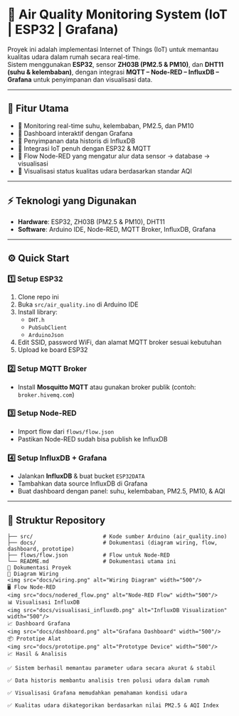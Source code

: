 # 🌱 Air Quality Monitoring System (IoT | ESP32 | Grafana)

Proyek ini adalah implementasi Internet of Things (IoT) untuk memantau kualitas udara dalam rumah secara real-time.  
Sistem menggunakan **ESP32**, sensor **ZH03B (PM2.5 & PM10)**, dan **DHT11 (suhu & kelembaban)**, dengan integrasi **MQTT – Node-RED – InfluxDB – Grafana** untuk penyimpanan dan visualisasi data.

---

## 🚀 Fitur Utama
- 🔹 Monitoring real-time suhu, kelembaban, PM2.5, dan PM10  
- 🔹 Dashboard interaktif dengan Grafana  
- 🔹 Penyimpanan data historis di InfluxDB  
- 🔹 Integrasi IoT penuh dengan ESP32 & MQTT  
- 🔹 Flow Node-RED yang mengatur alur data sensor → database → visualisasi  
- 🔹 Visualisasi status kualitas udara berdasarkan standar AQI  

---

## ⚡ Teknologi yang Digunakan
- **Hardware**: ESP32, ZH03B (PM2.5 & PM10), DHT11  
- **Software**: Arduino IDE, Node-RED, MQTT Broker, InfluxDB, Grafana  

---

## ⚙️ Quick Start

### 1️⃣ Setup ESP32
1. Clone repo ini  
2. Buka `src/air_quality.ino` di Arduino IDE  
3. Install library:  
   - `DHT.h`  
   - `PubSubClient`  
   - `ArduinoJson`  
4. Edit SSID, password WiFi, dan alamat MQTT broker sesuai kebutuhan  
5. Upload ke board ESP32  

### 2️⃣ Setup MQTT Broker
- Install **Mosquitto MQTT** atau gunakan broker publik (contoh: `broker.hivemq.com`)  

### 3️⃣ Setup Node-RED
- Import flow dari `flows/flow.json`  
- Pastikan Node-RED sudah bisa publish ke InfluxDB  

### 4️⃣ Setup InfluxDB + Grafana
- Jalankan **InfluxDB** & buat bucket `ESP32DATA`  
- Tambahkan data source InfluxDB di Grafana  
- Buat dashboard dengan panel: suhu, kelembaban, PM2.5, PM10, & AQI  

---

## 📂 Struktur Repository
```text
├── src/                      # Kode sumber Arduino (air_quality.ino)
├── docs/                     # Dokumentasi (diagram wiring, flow, dashboard, prototipe)
├── flows/flow.json           # Flow untuk Node-RED
└── README.md                 # Dokumentasi utama ini
📸 Dokumentasi Proyek
🔌 Diagram Wiring
<img src="docs/wiring.png" alt="Wiring Diagram" width="500"/>
🖥️ Flow Node-RED
<img src="docs/nodered_flow.png" alt="Node-RED Flow" width="500"/>
📊 Visualisasi InfluxDB
<img src="docs/visualisasi_influxdb.png" alt="InfluxDB Visualization" width="500"/>
📈 Dashboard Grafana
<img src="docs/dashboard.png" alt="Grafana Dashboard" width="500"/>
📦 Prototipe Alat
<img src="docs/prototipe.png" alt="Prototype Device" width="500"/>
📈 Hasil & Analisis

✅ Sistem berhasil memantau parameter udara secara akurat & stabil

✅ Data historis membantu analisis tren polusi udara dalam rumah

✅ Visualisasi Grafana memudahkan pemahaman kondisi udara

✅ Kualitas udara dikategorikan berdasarkan nilai PM2.5 & AQI Index
